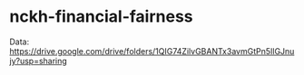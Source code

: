 # nckh-financial-fairness
Data: https://drive.google.com/drive/folders/1QIG74ZilvGBANTx3avmGtPn5IlGJnujy?usp=sharing
